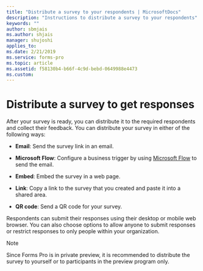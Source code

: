 ```yaml
---
title: "Distribute a survey to your respondents | MicrosoftDocs"
description: "Instructions to distribute a survey to your respondents"
keywords: ""
author: sbmjais
ms.author: shjais
manager: shujoshi
applies_to: 
ms.date: 2/21/2019
ms.service: forms-pro
ms.topic: article
ms.assetid: f58130b4-b66f-4c9d-bebd-0649988e4473
ms.custom: 
---
```

# Distribute a survey to get responses

After your survey is ready, you can distribute it to the required respondents and collect their feedback. You can distribute your survey in either of the following ways:

- **Email**: Send the survey link in an email.

- **Microsoft Flow**: Configure a business trigger by using [Microsoft Flow](https://flow.microsoft.com/) to send the email.  

- **Embed**: Embed the survey in a web page.

- **Link**: Copy a link to the survey that you created and paste it into a shared area.

- **QR code**: Send a QR code for your survey.

Respondents can submit their responses using their desktop or mobile web browser. You can also choose options to allow anyone to submit responses or restrict responses to only people within your organization.

> [!NOTE]
> Since Forms Pro is in private preview, it is recommended to distribute the survey to yourself or to participants in the preview program only.


